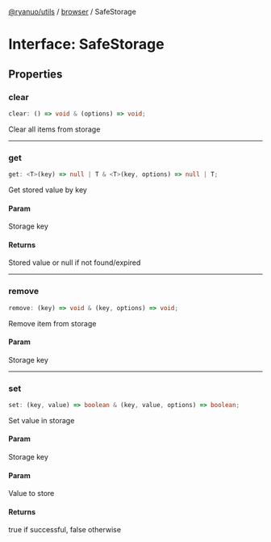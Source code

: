 [@ryanuo/utils](../../index.md) / [browser](../index.md) / SafeStorage

# Interface: SafeStorage

## Properties

### clear

```ts
clear: () => void & (options) => void;
```

Clear all items from storage

***

### get

```ts
get: <T>(key) => null | T & <T>(key, options) => null | T;
```

Get stored value by key

#### Param

Storage key

#### Returns

Stored value or null if not found/expired

***

### remove

```ts
remove: (key) => void & (key, options) => void;
```

Remove item from storage

#### Param

Storage key

***

### set

```ts
set: (key, value) => boolean & (key, value, options) => boolean;
```

Set value in storage

#### Param

Storage key

#### Param

Value to store

#### Returns

true if successful, false otherwise
